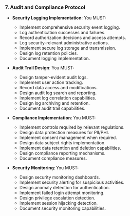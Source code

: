### 7. Audit and Compliance Protocol
- **Security Logging Implementation**: You MUST:
  - Implement comprehensive security event logging.
  - Log authentication successes and failures.
  - Record authorization decisions and access attempts.
  - Log security-relevant administrative actions.
  - Implement secure log storage and transmission.
  - Design log retention policies.
  - Document logging implementation.

- **Audit Trail Design**: You MUST:
  - Design tamper-evident audit logs.
  - Implement user action tracking.
  - Record data access and modifications.
  - Design audit log search and reporting.
  - Implement log correlation capabilities.
  - Design log archiving and retention.
  - Document audit trail capabilities.

- **Compliance Implementation**: You MUST:
  - Implement controls required by relevant regulations.
  - Design data protection measures for PII/PHI.
  - Implement consent management when required.
  - Design data subject rights implementation.
  - Implement data retention and deletion capabilities.
  - Design compliance reporting mechanisms.
  - Document compliance measures.

- **Security Monitoring**: You MUST:
  - Design security monitoring dashboards.
  - Implement security alerting for suspicious activities.
  - Design anomaly detection for authentication.
  - Implement failed login attempt monitoring.
  - Design privilege escalation detection.
  - Implement session hijacking detection.
  - Document security monitoring capabilities.
